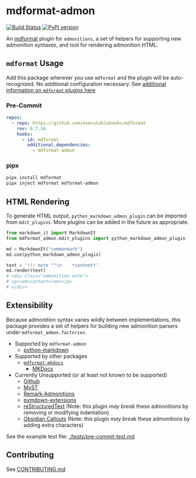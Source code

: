 # mdformat-admon

[![Build Status][ci-badge]][ci-link] [![PyPI version][pypi-badge]][pypi-link]

<!-- [![codecov.io][cov-badge]][cov-link]
[cov-badge]: https://codecov.io/gh/executablebooks/mdformat-admon/branch/main/graph/badge.svg
[cov-link]: https://codecov.io/gh/executablebooks/mdformat-admon
 -->

An [mdformat](https://github.com/executablebooks/mdformat) plugin for `admonitions`, a set of helpers for supporting new admonition syntaxes, and tool for rendering admonition HTML.

## `mdformat` Usage

Add this package wherever you use `mdformat` and the plugin will be auto-recognized. No additional configuration necessary. See [additional information on `mdformat` plugins here](https://mdformat.readthedocs.io/en/stable/users/plugins.html)

### Pre-Commit

```yaml
repos:
  - repo: https://github.com/executablebooks/mdformat
    rev: 0.7.16
    hooks:
      - id: mdformat
        additional_dependencies:
          - mdformat-admon
```

### pipx

```sh
pipx install mdformat
pipx inject mdformat mdformat-admon
```

## HTML Rendering

To generate HTML output, `python_markdown_admon_plugin` can be imported from `mdit_plugins`. More plugins can be added in the future as appropriate.

```py
from markdown_it import MarkdownIt
from mdformat_admon.mdit_plugins import python_markdown_admon_plugin

md = MarkdownIt("commonmark")
md.use(python_markdown_admon_plugin)

text = '!!! note ""\n    *content*'
md.render(text)
# <div class="admonition note">
# <p><em>content</em></p>
# </div>
```

## Extensibility

Because admonition syntax varies wildly between implementations, this package provides a set of helpers for building new admonition parsers under `mdformat_admon.factories`.

- Supported by `mdformat-admon`
    - [python-markdown](https://python-markdown.github.io/extensions/admonition)
- Supported by other packages
    - [`mdformat-mkdocs`](https://github.com/KyleKing/mdformat-mkdocs)
        - [MKDocs](https://squidfunk.github.io/mkdocs-material/reference/admonitions)
- Currently Unsupported (or at least not known to be supported)
    - [Github](https://github.com/orgs/community/discussions/16925)
    - [MyST](https://myst-parser.readthedocs.io/en/latest/syntax/roles-and-directives.html)
    - [Remark-Admonitions](https://github.com/elviswolcott/remark-admonitions)
    - [pymdown-extensions](https://facelessuser.github.io/pymdown-extensions/extensions/blocks/plugins/admonition)
    - [reStructuredText](https://docutils.sourceforge.io/docs/ref/rst/directives.html#specific-admonitions) (Note: this plugin *may break* these admonitions by removing or modifying indentation)
    - [Obsidian Callouts](https://help.obsidian.md/How+to/Use+callouts) (Note: this plugin *may break* these admonitions by adding extra characters)

See the example test file: [./tests/pre-commit-test.md](https://raw.githubusercontent.com/KyleKing/mdformat-admon/main/tests/pre-commit-test.md)

## Contributing

See [CONTRIBUTING.md](https://github.com/KyleKing/mdformat-admon/blob/main/CONTRIBUTING.md)

[ci-badge]: https://github.com/kyleking/mdformat-admon/workflows/CI/badge.svg?branch=main
[ci-link]: https://github.com/kyleking/mdformat-admon/actions?query=workflow%3ACI+branch%3Amain+event%3Apush
[pypi-badge]: https://img.shields.io/pypi/v/mdformat-admon.svg
[pypi-link]: https://pypi.org/project/mdformat-admon
